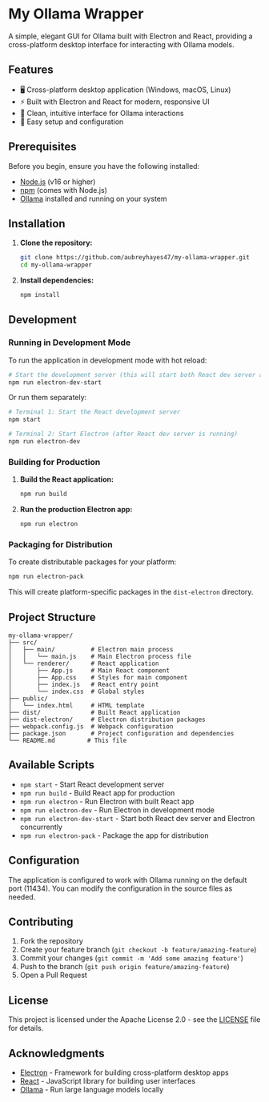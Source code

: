 # My Ollama Wrapper

A simple, elegant GUI for Ollama built with Electron and React, providing a cross-platform desktop interface for interacting with Ollama models.

## Features

- 🖥️ Cross-platform desktop application (Windows, macOS, Linux)
- ⚡ Built with Electron and React for modern, responsive UI
- 🎨 Clean, intuitive interface for Ollama interactions
- 🔧 Easy setup and configuration

## Prerequisites

Before you begin, ensure you have the following installed:

- [Node.js](https://nodejs.org/) (v16 or higher)
- [npm](https://www.npmjs.com/) (comes with Node.js)
- [Ollama](https://ollama.ai/) installed and running on your system

## Installation

1. **Clone the repository:**
   ```bash
   git clone https://github.com/aubreyhayes47/my-ollama-wrapper.git
   cd my-ollama-wrapper
   ```

2. **Install dependencies:**
   ```bash
   npm install
   ```

## Development

### Running in Development Mode

To run the application in development mode with hot reload:

```bash
# Start the development server (this will start both React dev server and Electron)
npm run electron-dev-start
```

Or run them separately:

```bash
# Terminal 1: Start the React development server
npm start

# Terminal 2: Start Electron (after React dev server is running)
npm run electron-dev
```

### Building for Production

1. **Build the React application:**
   ```bash
   npm run build
   ```

2. **Run the production Electron app:**
   ```bash
   npm run electron
   ```

### Packaging for Distribution

To create distributable packages for your platform:

```bash
npm run electron-pack
```

This will create platform-specific packages in the `dist-electron` directory.

## Project Structure

```
my-ollama-wrapper/
├── src/
│   ├── main/          # Electron main process
│   │   └── main.js    # Main Electron process file
│   └── renderer/      # React application
│       ├── App.js     # Main React component
│       ├── App.css    # Styles for main component
│       ├── index.js   # React entry point
│       └── index.css  # Global styles
├── public/
│   └── index.html     # HTML template
├── dist/              # Built React application
├── dist-electron/     # Electron distribution packages
├── webpack.config.js  # Webpack configuration
├── package.json       # Project configuration and dependencies
└── README.md         # This file
```

## Available Scripts

- `npm start` - Start React development server
- `npm run build` - Build React app for production
- `npm run electron` - Run Electron with built React app
- `npm run electron-dev` - Run Electron in development mode
- `npm run electron-dev-start` - Start both React dev server and Electron concurrently
- `npm run electron-pack` - Package the app for distribution

## Configuration

The application is configured to work with Ollama running on the default port (11434). You can modify the configuration in the source files as needed.

## Contributing

1. Fork the repository
2. Create your feature branch (`git checkout -b feature/amazing-feature`)
3. Commit your changes (`git commit -m 'Add some amazing feature'`)
4. Push to the branch (`git push origin feature/amazing-feature`)
5. Open a Pull Request

## License

This project is licensed under the Apache License 2.0 - see the [LICENSE](LICENSE) file for details.

## Acknowledgments

- [Electron](https://www.electronjs.org/) - Framework for building cross-platform desktop apps
- [React](https://reactjs.org/) - JavaScript library for building user interfaces
- [Ollama](https://ollama.ai/) - Run large language models locally
